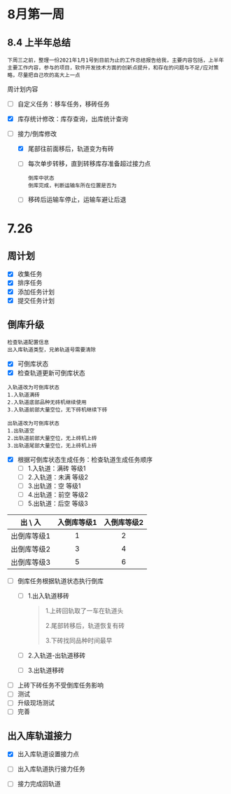 # 8月第一周

## 8.4 上半年总结

```
下周三之前，整理一份2021年1月1号到目前为止的工作总结报告给我，主要内容包括，上半年主要工作内容，参与的项目，软件开发技术方面的创新点提升，和存在的问题与不足/应对策略，尽量把自己吹的高大上一点
```

周计划内容

- [ ] 自定义任务：移车任务，移砖任务

- [x] 库存统计修改：库存查询，出库统计查询

- [ ] 接力/倒库修改

  - [x] 尾部往前面移后，轨道变为有砖

  - [ ] 每次单步转移，直到转移库存准备超过接力点

    ```
    倒库中状态
    倒库完成，判断运输车所在位置是否为
    ```

    

  - [ ] 移砖后运输车停止，运输车避让后退

  

# 7.26

## 周计划

- [x] 收集任务
- [x] 排序任务
- [x] 添加任务计划
- [x] 提交任务计划

## 倒库升级

```
检查轨道配置信息
出入库轨道类型，兄弟轨道号需要清除
```



- [x] 可倒库状态
- [x] 检查轨道更新可倒库状态
```
入轨道改为可倒库状态
1.入轨道满砖
2.入轨道底部品种无砖机继续使用
3.入轨道前部大量空位，无下砖机继续下砖

出轨道改为可倒库状态
1.出轨道空
2.出轨道前部大量空位，无上砖机上砖
3.出轨道尾部大量空位，无上砖机上砖
```
 - [x] 根据可倒库状态生成任务：检查轨道生成任务顺序
     - [ ] 1.入轨道：满砖  等级1
     - [ ] 2.入轨道：未满  等级2
     - [ ] 3.出轨道：空    等级1
     - [ ] 4.出轨道：前空  等级2
     - [ ] 5.出轨道：后空  等级3

|   出 \ 入   | 入倒库等级1 | 入倒库等级2 |
| :---------: | :---------: | :---------: |
| 出倒库等级1 |      1      |      2      |
| 出倒库等级2 |      3      |      4      |
| 出倒库等级3 |      5      |      6      |



- [ ] 倒库任务根据轨道状态执行倒库
  - [ ] 1.出入轨道移砖

    > 1.上砖回轨取了一车在轨道头
    >
    > 2.尾部转移后，轨道恢复有砖
    >
    > 3.下砖找同品种时间最早

  - [ ] 2.入轨道-出轨道移砖

    >
    >
    >

  - [ ] 3.出轨道移砖

- [ ] 上砖下砖任务不受倒库任务影响
- [ ] 测试
- [ ] 升级现场测试
- [ ] 完善

 ## 出入库轨道接力

- [x] 出入库轨道设置接力点
- [ ] 出入库轨道执行接力任务
- [ ] 接力完成回轨道



